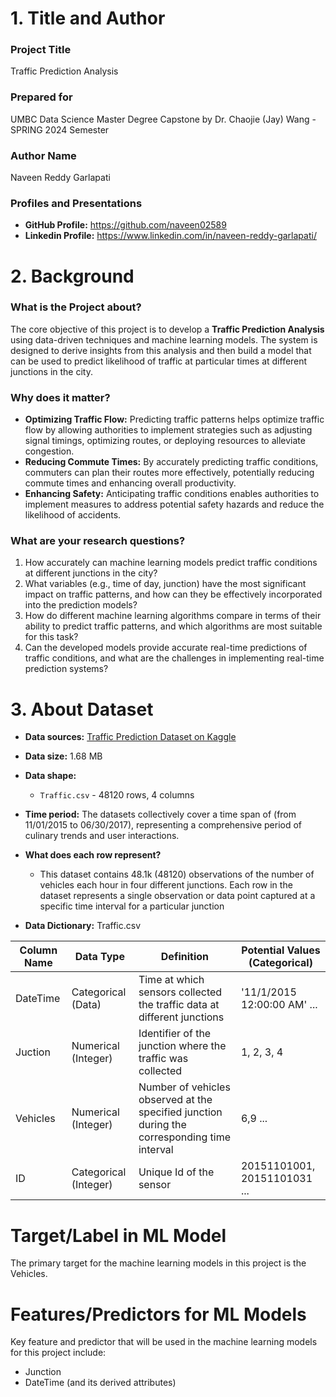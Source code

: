 # 1. Title and Author

### Project Title
Traffic Prediction Analysis

### Prepared for
UMBC Data Science Master Degree Capstone by Dr. Chaojie (Jay) Wang - SPRING 2024 Semester

### Author Name
Naveen Reddy Garlapati

### Profiles and Presentations
- **GitHub Profile:** https://github.com/naveen02589
- **Linkedin Profile:** https://www.linkedin.com/in/naveen-reddy-garlapati/

# 2. Background

### What is the Project about?

The core objective of this project is to develop a **Traffic Prediction Analysis** using data-driven techniques and machine learning models. The system is designed to derive insights from this analysis and then build a model that can be used to predict likelihood of traffic at particular times at different junctions in the city.

### Why does it matter?

- **Optimizing Traffic Flow:** Predicting traffic patterns helps optimize traffic flow by allowing authorities to implement strategies such as adjusting signal timings, optimizing routes, or deploying resources to alleviate congestion.
- **Reducing Commute Times:** By accurately predicting traffic conditions, commuters can plan their routes more effectively, potentially reducing commute times and enhancing overall productivity.
- **Enhancing Safety:** Anticipating traffic conditions enables authorities to implement measures to address potential safety hazards and reduce the likelihood of accidents.

### What are your research questions?

1. How accurately can machine learning models predict traffic conditions at different junctions in the city?
2. What variables (e.g., time of day, junction) have the most significant impact on traffic patterns, and how can they be effectively incorporated into the prediction models?
3.  How do different machine learning algorithms compare in terms of their ability to predict traffic patterns, and which algorithms are most suitable for this task?
4. Can the developed models provide accurate real-time predictions of traffic conditions, and what are the challenges in implementing real-time prediction systems?



# 3. About Dataset

- **Data sources:** [Traffic Prediction Dataset on Kaggle](https://www.kaggle.com/datasets/fedesoriano/traffic-prediction-dataset)
- **Data size:** 1.68 MB
- **Data shape:** 
  - `Traffic.csv` - 48120 rows, 4 columns
- **Time period:** The datasets collectively cover a time span of (from 11/01/2015 to 06/30/2017), representing a comprehensive period of culinary trends and user interactions.
- **What does each row represent?**
  - This dataset contains 48.1k (48120) observations of the number of vehicles each hour in four different junctions. Each row in the dataset represents a single observation or data point captured at a specific time interval  for a particular junction

- **Data Dictionary:**
   Traffic.csv

| Column Name  | Data Type | Definition | Potential Values (Categorical) |
|--------------|-----------|---------------------------------------------------|--------------------------------|
| DateTime     | Categorical (Data) | Time at which sensors collected the traffic data at different junctions | '11/1/2015  12:00:00 AM' ...|
| Juction      | Numerical (Integer) | Identifier of the junction where the traffic was collected | 1, 2, 3, 4 |
| Vehicles     | Numerical (Integer) | Number of vehicles observed at the specified junction during the corresponding time interval | 6,9 ... |
| ID           | Categorical (Integer) | Unique Id of the sensor | 20151101001, 20151101031 ... |

# Target/Label in ML Model
The primary target for the machine learning models in this project is the Vehicles. 

# Features/Predictors for ML Models
Key feature and predictor that will be used in the machine learning models for this project include: 
- Junction
- DateTime (and its derived attributes)
